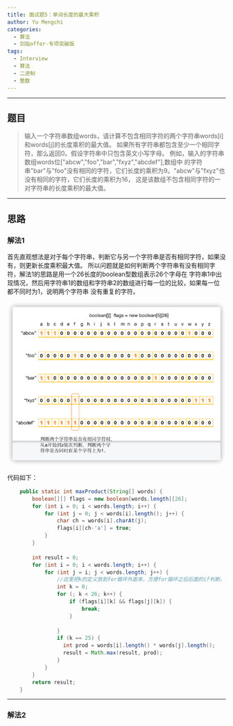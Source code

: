 ```yaml
---
title: 面试题5：单词长度的最大乘积
author: Yu Mengchi
categories:
  - 算法 
  - 剑指offer-专项突破版
tags:
  - Interview
  - 算法
  - 二进制
  - 整数
---
```



---

## 题目
> 输入一个字符串数组words，请计算不包含相同字符的两个字符串words[i]和words[j]的长度乘积的最大值。
> 如果所有字符串都包含至少一个相同字符，那么返回0。假设字符串中只包含英文小写字母。
> 例如，输入的字符串数组words位["abcw","foo","bar","fxyz","abcdef"],数组中
> 的字符串"bar"与"foo"没有相同的字符，它们长度的乘积为9。"abcw"与"fxyz"也没有相同的字符，它们长度的乘积为16，
> 这是该数组不包含相同字符的一对字符串的长度乘积的最大值。

---

## 思路

### 解法1

首先直观想法是对于每个字符串，判断它与另一个字符串是否有相同字符，如果没有，则更新长度乘积最大值。
所以问题就是如何判断两个字符串有没有相同字符，解法1的思路是用一个26长度的boolean型数组表示26个字母在
字符串1中出现情况，然后用字符串1的数组和字符串2的数组进行每一位的比较，如果每一位都不同时为1，说明两个字符串
没有重复的字符。

![img_1.png](../../../assets/img/img11.png)


代码如下：

```Java
    public static int maxProduct(String[] words) {
        boolean[][] flags = new boolean[words.length][26];
        for (int i = 0; i < words.length; i++) {
            for (int j = 0; j < words[i].length(); j++) {
                char ch = words[i].charAt(j);
                flags[i][ch-'a'] = true;
            }
        }

        int result = 0;
        for (int i = 0; i < words.length; i++) {
            for (int j = i; j < words.length; j++) {
                //这里把k的定义放到for循环外面来，方便for循环之后后面的if判断，要学会这种写法
                int k = 0;
                for (; k < 26; k++) {
                    if (flags[i][k] && flags[j][k]) {
                        break;
                    }
                    
                }
                if (k == 25) {
                  int prod = words[i].length() * words[j].length();
                  result = Math.max(result, prod);
                }
            }
        }
        return result;
    }
```

---

### 解法2


